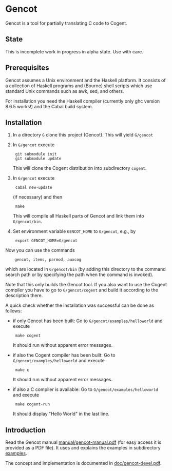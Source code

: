 Gencot
======

Gencot is a tool for partially translating C code to Cogent.

State
-----

This is incomplete work in progress in alpha state. Use with care.

Prerequisites
-------------

Gencot assumes a Unix environment and the Haskell platform. It consists of a collection of Haskell programs and (Bourne) shell scripts which use standard Unix commands such as awk, sed, and others.

For installation you need the Haskell compiler (currently only ghc version 8.6.5 works!) and the Cabal build system.

Installation
------------

1. In a directory `G` clone this project (Gencot).
    This will yield `G/gencot`
2. In `G/gencot` execute

        git submodule init
        git submodule update
    This will clone the Cogent distribution into subdirectory `cogent`.
3. In `G/gencot` execute

        cabal new-update
    (if necessary) and then
    
        make
    This will compile all Haskell parts of Gencot and link them into `G/gencot/bin`.
4. Set environment variable `GENCOT_HOME` to `G/gencot`, e.g., by

        export GENCOT_HOME=G/gencot

Now you can use the commands

        gencot, items, parmod, auxcog
which are located in `G/gencot/bin` (by adding this directory to the command search path or by specifying the path when the command is invoked).

Note that this only builds the Gencot tool. If you also want to use the Cogent compiler you have to go to `G/gencot/cogent` and
build it according to the description there.

A quick check whether the installation was successful can be done as follows:

- if only Gencot has been built:
   Go to `G/gencot/examples/helloworld` and execute 

       make cogent
    It should run without apparent error messages.

- if also the Cogent compiler has been built:
   Go to `G/gencot/examples/helloworld` and execute

       make c
    It should run without apparent error messages.

- if also a C compiler is available:
   Go to `G/gencot/examples/helloworld` and execute 

       make cogent-run
    It should display "Hello World" in the last line.

Introduction
------------

Read the Gencot manual [manual/gencot-manual.pdf](manual/gencot-manual.pdf) (for easy access it is provided as a PDF file). 
It uses and explains the examples in subdirectory [examples](examples).

The concept and implementation is documented in [doc/gencot-devel.pdf](doc/gencot-devel.pdf).

